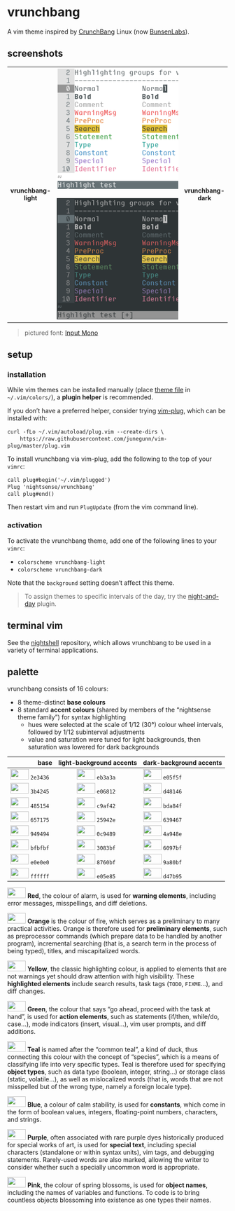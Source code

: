 <h1 id="vrunchbang">vrunchbang</h1>

<p>A vim theme inspired by <a href="https://distrowatch.com/table.php?distribution=crunchbang">CrunchBang</a> Linux (now <a href="https://www.bunsenlabs.org/">BunsenLabs</a>).</p>

<h2 id="screenshots">screenshots</h2>

<table>
<tr></tr><tr><td align="center"><strong>vrunchbang-<br />light</strong></td>
<td align="center"><img src="/img/screenshot-vrunchbang-light.png" alt="screenshot of the vrunchbang-light vim theme" width="288" /> <img src="/img/screenshot-vrunchbang-dark.png" alt="screenshot of the vrunchbang-dark vim theme" width="288" /></td>
<td align="center"><strong>vrunchbang-<br />dark</strong></td></tr>
</table>

<blockquote>
  <p>pictured font: <a href="http://input.fontbureau.com/">Input Mono</a></p>
</blockquote>

<h2 id="setup">setup</h2>

<h3 id="installation">installation</h3>

<p>While vim themes can be installed manually (place <a href="https://github.com/nightsense/vrunchbang/tree/master/colors">theme file</a> in <code class="highlighter-rouge">~/.vim/colors/</code>), a <strong>plugin helper</strong> is recommended.</p>

<p>If you don’t have a preferred helper, consider trying <a href="https://github.com/junegunn/vim-plug">vim-plug</a>, which can be installed with:</p>

<div class="highlighter-rouge"><pre class="highlight"><code>curl -fLo ~/.vim/autoload/plug.vim --create-dirs \
    https://raw.githubusercontent.com/junegunn/vim-plug/master/plug.vim
</code></pre>
</div>

<p>To install vrunchbang via vim-plug, add the following to the top of your <code class="highlighter-rouge">vimrc</code>:</p>

<div class="highlighter-rouge"><pre class="highlight"><code>call plug#begin('~/.vim/plugged')
Plug 'nightsense/vrunchbang'
call plug#end()
</code></pre>
</div>

<p>Then restart vim and run <code class="highlighter-rouge">PlugUpdate</code> (from the vim command line).</p>

<h3 id="activation">activation</h3>

<p>To activate the vrunchbang theme, add one of the following lines to your <code class="highlighter-rouge">vimrc</code>:</p>

<ul>
  <li><code class="highlighter-rouge">colorscheme vrunchbang-light</code></li>
  <li><code class="highlighter-rouge">colorscheme vrunchbang-dark</code></li>
</ul>

<p>Note that the <code class="highlighter-rouge">background</code> setting doesn’t affect this theme.</p>

<blockquote>
  <p>To assign themes to specific intervals of the day, try the <a href="https://github.com/nightsense/night-and-day">night-and-day</a> plugin.</p>
</blockquote>

<h2 id="terminal-vim">terminal vim</h2>

<p>See the <a href="https://github.com/nightsense/nightshell">nightshell</a> repository, which allows vrunchbang to be used in a variety of terminal applications.</p>

<h2 id="palette">palette</h2>

<p>vrunchbang consists of 16 colours:</p>

<ul>
  <li>8 theme-distinct <strong>base colours</strong></li>
  <li>8 standard <strong>accent colours</strong> (shared by members of the “nightsense theme family”) for syntax highlighting
    <ul>
      <li>hues were selected at the scale of 1/12 (30°) colour wheel intervals, followed by 1/12 subinterval adjustments</li>
      <li>value and saturation were tuned for light backgrounds, then saturation was lowered for dark backgrounds</li>
    </ul>
  </li>
</ul>

<table>
  <thead>
    <tr>
      <th style="text-align: right">base</th>
      <th style="text-align: center">light-background accents</th>
      <th style="text-align: left">dark-background accents</th>
    </tr>
  </thead>
  <tbody>
    <tr>
      <td style="text-align: right"><img src="http://www.colorhexa.com/2e3436.png" height="24" width="42" /> <code class="highlighter-rouge">2e3436</code> </td>
      <td style="text-align: center"><img src="http://www.colorhexa.com/eb3a3a.png" height="24" width="42" /> <code class="highlighter-rouge">eb3a3a</code> </td>
      <td style="text-align: left"><img src="http://www.colorhexa.com/e05f5f.png" height="24" width="42" /> <code class="highlighter-rouge">e05f5f</code></td>
    </tr>
    <tr>
      <td style="text-align: right"><img src="http://www.colorhexa.com/3b4245.png" height="24" width="42" /> <code class="highlighter-rouge">3b4245</code> </td>
      <td style="text-align: center"><img src="http://www.colorhexa.com/e06812.png" height="24" width="42" /> <code class="highlighter-rouge">e06812</code> </td>
      <td style="text-align: left"><img src="http://www.colorhexa.com/d48146.png" height="24" width="42" /> <code class="highlighter-rouge">d48146</code></td>
    </tr>
    <tr>
      <td style="text-align: right"><img src="http://www.colorhexa.com/485154.png" height="24" width="42" /> <code class="highlighter-rouge">485154</code> </td>
      <td style="text-align: center"><img src="http://www.colorhexa.com/c9af42.png" height="24" width="42" /> <code class="highlighter-rouge">c9af42</code> </td>
      <td style="text-align: left"><img src="http://www.colorhexa.com/bda84f.png" height="24" width="42" /> <code class="highlighter-rouge">bda84f</code></td>
    </tr>
    <tr>
      <td style="text-align: right"><img src="http://www.colorhexa.com/657175.png" height="24" width="42" /> <code class="highlighter-rouge">657175</code> </td>
      <td style="text-align: center"><img src="http://www.colorhexa.com/25942e.png" height="24" width="42" /> <code class="highlighter-rouge">25942e</code> </td>
      <td style="text-align: left"><img src="http://www.colorhexa.com/639467.png" height="24" width="42" /> <code class="highlighter-rouge">639467</code></td>
    </tr>
    <tr>
      <td style="text-align: right"><img src="http://www.colorhexa.com/949494.png" height="24" width="42" /> <code class="highlighter-rouge">949494</code> </td>
      <td style="text-align: center"><img src="http://www.colorhexa.com/0c9489.png" height="24" width="42" /> <code class="highlighter-rouge">0c9489</code> </td>
      <td style="text-align: left"><img src="http://www.colorhexa.com/4a948e.png" height="24" width="42" /> <code class="highlighter-rouge">4a948e</code></td>
    </tr>
    <tr>
      <td style="text-align: right"><img src="http://www.colorhexa.com/bfbfbf.png" height="24" width="42" /> <code class="highlighter-rouge">bfbfbf</code> </td>
      <td style="text-align: center"><img src="http://www.colorhexa.com/3083bf.png" height="24" width="42" /> <code class="highlighter-rouge">3083bf</code> </td>
      <td style="text-align: left"><img src="http://www.colorhexa.com/6097bf.png" height="24" width="42" /> <code class="highlighter-rouge">6097bf</code></td>
    </tr>
    <tr>
      <td style="text-align: right"><img src="http://www.colorhexa.com/e0e0e0.png" height="24" width="42" /> <code class="highlighter-rouge">e0e0e0</code> </td>
      <td style="text-align: center"><img src="http://www.colorhexa.com/8760bf.png" height="24" width="42" /> <code class="highlighter-rouge">8760bf</code> </td>
      <td style="text-align: left"><img src="http://www.colorhexa.com/9a80bf.png" height="24" width="42" /> <code class="highlighter-rouge">9a80bf</code></td>
    </tr>
    <tr>
      <td style="text-align: right"><img src="http://www.colorhexa.com/ffffff.png" height="24" width="42" /> <code class="highlighter-rouge">ffffff</code> </td>
      <td style="text-align: center"><img src="http://www.colorhexa.com/e05e85.png" height="24" width="42" /> <code class="highlighter-rouge">e05e85</code> </td>
      <td style="text-align: left"><img src="http://www.colorhexa.com/d47b95.png" height="24" width="42" /> <code class="highlighter-rouge">d47b95</code></td>
    </tr>
  </tbody>
</table>

<p><img src="http://www.colorhexa.com/eb3a3a.png" height="24" width="42" />
<strong>Red</strong>, the colour of alarm, is used for <strong>warning elements</strong>, including error messages, misspellings, and diff deletions.</p>

<p><img src="http://www.colorhexa.com/e06812.png" height="24" width="42" />
<strong>Orange</strong> is the colour of fire, which serves as a preliminary to many practical activities. Orange is therefore used for <strong>preliminary elements</strong>, such as preprocessor commands (which prepare data to be handled by another program), incremental searching (that is, a search term in the process of being typed), titles, and miscapitalized words.</p>

<p><img src="http://www.colorhexa.com/c9af42.png" height="24" width="42" />
<strong>Yellow</strong>, the classic highlighting colour, is applied to elements that are not warnings yet should draw attention with high visibility. These <strong>highlighted elements</strong> include search results, task tags (<code class="highlighter-rouge">TODO</code>, <code class="highlighter-rouge">FIXME</code>…), and diff changes.</p>

<p><img src="http://www.colorhexa.com/25942e.png" height="24" width="42" />
<strong>Green</strong>, the colour that says “go ahead, proceed with the task at hand”, is used for <strong>action elements</strong>, such as statements (if/then, while/do, case…), mode indicators (insert, visual…), vim user prompts, and diff additions.</p>

<p><img src="http://www.colorhexa.com/0c9489.png" height="24" width="42" />
<strong>Teal</strong> is named after the “common teal”, a kind of duck, thus connecting this colour with the concept of “species”, which is a means of classifying life into very specific types. Teal is therefore used for specifying <strong>object types</strong>, such as data type (boolean, integer, string…) or storage class (static, volatile…), as well as mislocalized words (that is, words that are not misspelled but of the wrong type, namely a foreign locale type).</p>

<p><img src="http://www.colorhexa.com/3083bf.png" height="24" width="42" />
<strong>Blue</strong>, a colour of calm stability, is used for <strong>constants</strong>, which come in the form of boolean values, integers, floating-point numbers, characters, and strings.</p>

<p><img src="http://www.colorhexa.com/8760bf.png" height="24" width="42" />
<strong>Purple</strong>, often associated with rare purple dyes historically produced for special works of art, is used for <strong>special text</strong>, including special characters (standalone or within syntax units), vim tags, and debugging statements. Rarely-used words are also marked, allowing the writer to consider whether such a specially uncommon word is appropriate.</p>

<p><img src="http://www.colorhexa.com/e05e85.png" height="24" width="42" />
<strong>Pink</strong>, the colour of spring blossoms, is used for <strong>object names</strong>, including the names of variables and functions. To code is to bring countless objects blossoming into existence as one types their names.</p>
